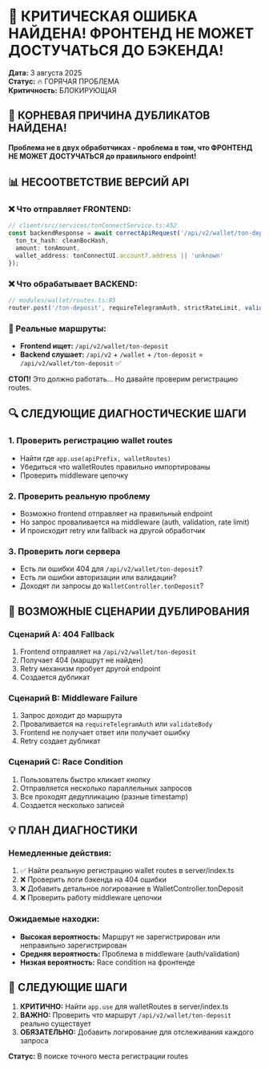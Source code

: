 # 🚨 КРИТИЧЕСКАЯ ОШИБКА НАЙДЕНА! ФРОНТЕНД НЕ МОЖЕТ ДОСТУЧАТЬСЯ ДО БЭКЕНДА!

**Дата:** 3 августа 2025  
**Статус:** 🔥 ГОРЯЧАЯ ПРОБЛЕМА  
**Критичность:** БЛОКИРУЮЩАЯ  

## 🎯 КОРНЕВАЯ ПРИЧИНА ДУБЛИКАТОВ НАЙДЕНА!

**Проблема не в двух обработчиках - проблема в том, что ФРОНТЕНД НЕ МОЖЕТ ДОСТУЧАТЬСЯ до правильного endpoint!**

## 📊 НЕСООТВЕТСТВИЕ ВЕРСИЙ API

### ❌ Что отправляет FRONTEND:
```typescript
// client/src/services/tonConnectService.ts:452
const backendResponse = await correctApiRequest('/api/v2/wallet/ton-deposit', 'POST', {
  ton_tx_hash: cleanBocHash,
  amount: tonAmount,
  wallet_address: tonConnectUI.account?.address || 'unknown'
});
```

### ❌ Что обрабатывает BACKEND:
```typescript
// modules/wallet/routes.ts:85
router.post('/ton-deposit', requireTelegramAuth, strictRateLimit, validateBody(tonDepositSchema), walletController.tonDeposit.bind(walletController));
```

### 🔧 Реальные маршруты:
- **Frontend ищет:** `/api/v2/wallet/ton-deposit`
- **Backend слушает:** `/api/v2` + `/wallet` + `/ton-deposit` = `/api/v2/wallet/ton-deposit` ✅

**СТОП!** Это должно работать... Но давайте проверим регистрацию routes.

## 🔍 СЛЕДУЮЩИЕ ДИАГНОСТИЧЕСКИЕ ШАГИ

### 1. Проверить регистрацию wallet routes
- Найти где `app.use(apiPrefix, walletRoutes)` 
- Убедиться что walletRoutes правильно импортированы
- Проверить middleware цепочку

### 2. Проверить реальную проблему
- Возможно frontend отправляет на правильный endpoint
- Но запрос проваливается на middleware (auth, validation, rate limit)
- И происходит retry или fallback на другой обработчик

### 3. Проверить логи сервера
- Есть ли ошибки 404 для `/api/v2/wallet/ton-deposit`?
- Есть ли ошибки авторизации или валидации?
- Доходят ли запросы до `WalletController.tonDeposit`?

## 🚨 ВОЗМОЖНЫЕ СЦЕНАРИИ ДУБЛИРОВАНИЯ

### Сценарий A: 404 Fallback
1. Frontend отправляет на `/api/v2/wallet/ton-deposit`
2. Получает 404 (маршрут не найден)
3. Retry механизм пробует другой endpoint
4. Создается дубликат

### Сценарий B: Middleware Failure
1. Запрос доходит до маршрута
2. Проваливается на `requireTelegramAuth` или `validateBody`
3. Frontend не получает ответ или получает ошибку
4. Retry создает дубликат

### Сценарий C: Race Condition
1. Пользователь быстро кликает кнопку
2. Отправляется несколько параллельных запросов
3. Все проходят дедупликацию (разные timestamp)
4. Создается несколько записей

## 💡 ПЛАН ДИАГНОСТИКИ

### Немедленные действия:
1. ✅ Найти реальную регистрацию wallet routes в server/index.ts
2. ❌ Проверить логи бэкенда на 404 ошибки
3. ❌ Добавить детальное логирование в WalletController.tonDeposit
4. ❌ Проверить работу middleware цепочки

### Ожидаемые находки:
- **Высокая вероятность:** Маршрут не зарегистрирован или неправильно зарегистрирован
- **Средняя вероятность:** Проблема в middleware (auth/validation)
- **Низкая вероятность:** Race condition на фронтенде

## 🎯 СЛЕДУЮЩИЕ ШАГИ

1. **КРИТИЧНО:** Найти `app.use` для walletRoutes в server/index.ts
2. **ВАЖНО:** Проверить что маршрут `/api/v2/wallet/ton-deposit` реально существует
3. **ОБЯЗАТЕЛЬНО:** Добавить логирование для отслеживания каждого запроса

**Статус:** В поиске точного места регистрации routes